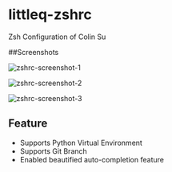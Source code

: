 littleq-zshrc
=============

Zsh Configuration of Colin Su

##Screenshots

![zshrc-screenshot-1](https://cloud.githubusercontent.com/assets/374786/5473450/7828d20e-8644-11e4-8a52-4606e4cadc15.png)

![zshrc-screenshot-2](https://cloud.githubusercontent.com/assets/374786/5473451/782ae26a-8644-11e4-9f90-2ea0d3ea1228.png)

![zshrc-screenshot-3](https://cloud.githubusercontent.com/assets/374786/5473449/78264e08-8644-11e4-9d55-ded54ffa4b11.png)

## Feature

* Supports Python Virtual Environment
* Supports Git Branch
* Enabled beautified auto-completion feature


